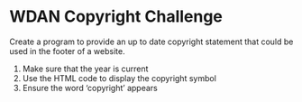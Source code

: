 # WDAN Copyright Challenge
Create a program to provide an up to date copyright statement that could be used in the footer of a website.

1. Make sure that the year is current
1. Use the HTML code to display the copyright symbol
1. Ensure the word ‘copyright’ appears

